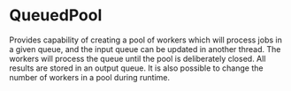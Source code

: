 # QueuedPool
Provides capability of creating a pool of workers which will process jobs in a given queue, and the input queue can be updated in another thread.           The workers will process the queue until the pool is deliberately closed. All results are stored in an output queue. It is also possible to change the number of workers in a pool during runtime.
